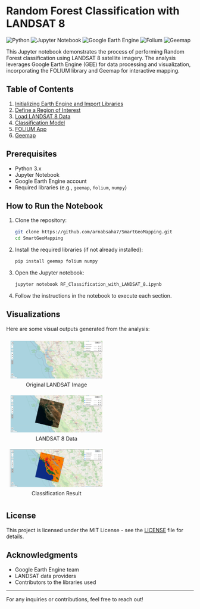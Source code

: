 # Random Forest Classification with LANDSAT 8

![Python](https://img.shields.io/badge/Python-3.8%2B-blue.svg?logo=python&logoColor=white)
![Jupyter Notebook](https://img.shields.io/badge/Jupyter%20Notebook-6.0%2B-orange.svg?logo=jupyter&logoColor=white)
![Google Earth Engine](https://img.shields.io/badge/Google%20Earth%20Engine-Ready-green.svg?logo=googleearth&logoColor=white)
![Folium](https://img.shields.io/badge/Folium-0.12.1%2B-red.svg?logo=folium&logoColor=white)
![Geemap](https://img.shields.io/badge/Geemap-0.9.0%2B-purple.svg?logo=geemap&logoColor=white)


This Jupyter notebook demonstrates the process of performing Random Forest classification using LANDSAT 8 satellite imagery. The analysis leverages Google Earth Engine (GEE) for data processing and visualization, incorporating the FOLIUM library and Geemap for interactive mapping.

## Table of Contents

1. [Initializing Earth Engine and Import Libraries](#initializing-earth-engine-and-import-libraries)
2. [Define a Region of Interest](#define-a-region-of-interest)
3. [Load LANDSAT 8 Data](#load-landsat-8-data)
4. [Classification Model](#classification-model)
5. [FOLIUM App](#folium-app)
6. [Geemap](#geemap)


## Prerequisites

- Python 3.x
- Jupyter Notebook
- Google Earth Engine account
- Required libraries (e.g., `geemap`, `folium`, `numpy`)

## How to Run the Notebook

1. Clone the repository:
   ```bash
   git clone https://github.com/arnabsaha7/SmartGeoMapping.git
   cd SmartGeoMapping
   ```

2. Install the required libraries (if not already installed):
   ```bash
   pip install geemap folium numpy 
   ```

3. Open the Jupyter notebook:
   ```bash
   jupyter notebook RF_Classification_with_LANDSAT_8.ipynb
   ```

4. Follow the instructions in the notebook to execute each section.

## Visualizations

Here are some visual outputs generated from the analysis:

<p align="center">
  <div style="display:inline-block; margin:10px; text-align:center;">
    <img src="maps/original.png" alt="Original LANDSAT Image" width="250" style="display: inline-block;"/>
    <div style="margin-top: 5px;">Original LANDSAT Image</div>
  </div>
  <div style="display:inline-block; margin:10px; text-align:center;">
    <img src="maps/landsat.png" alt="LANDSAT 8 Data" width="250" style="display: inline-block;"/>
    <div style="margin-top: 5px;">LANDSAT 8 Data</div>
  </div>
  <div style="display:inline-block; margin:10px; text-align:center;">
    <img src="maps/classification.png" alt="Classification Result" width="250" style="display: inline-block;"/>
    <div style="margin-top: 5px;">Classification Result</div>
  </div>
</p>

## License

This project is licensed under the MIT License - see the [LICENSE](LICENSE) file for details.

## Acknowledgments

- Google Earth Engine team
- LANDSAT data providers
- Contributors to the libraries used


---
For any inquiries or contributions, feel free to reach out!
